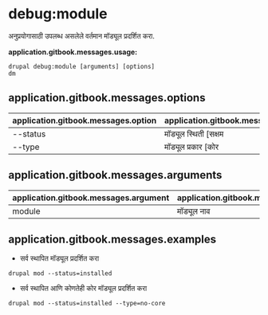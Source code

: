 # debug:module
अनुप्रयोगासाठी उपलब्ध असलेले वर्तमान मॉड्यूल प्रदर्शित करा.

**application.gitbook.messages.usage:**
```
drupal debug:module [arguments] [options]
dm
```

## application.gitbook.messages.options
application.gitbook.messages.option | application.gitbook.messages.details
-------|-------------
--status | मॉड्यूल स्थिती [सक्षम | अक्षम]
--type | मॉड्यूल प्रकार [कोर | नो-कोर]

## application.gitbook.messages.arguments
application.gitbook.messages.argument | application.gitbook.messages.details
---------|-------------
module | मॉड्यूल नाव

## application.gitbook.messages.examples
* सर्व स्थापित मॉड्यूल प्रदर्शित करा
```
drupal mod --status=installed
```
* सर्व स्थापित आणि कोणतेही कोर मॉड्यूल प्रदर्शित करा
```
drupal mod --status=installed --type=no-core
```
